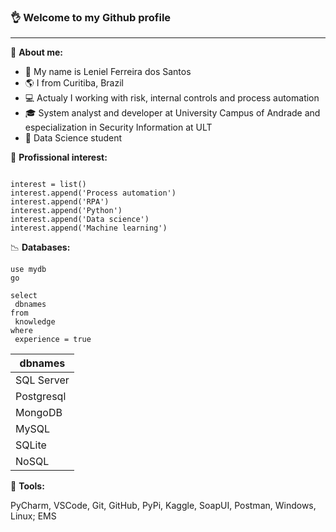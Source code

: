 ### :ok_hand: **Welcome to my Github profile**

------

:mag_right: **About me:**

- :punch: My name is Leniel Ferreira dos Santos
- :earth_americas: I from Curitiba, Brazil
- :computer: Actualy I working with risk, internal controls and process automation
- :mortar_board: System analyst and developer at University Campus of Andrade and especialization in Security Information at ULT
- :wind_chime: Data Science student

:pushpin: **Profissional interest:**

```

interest = list()
interest.append('Process automation')
interest.append('RPA')
interest.append('Python')
interest.append('Data science')
interest.append('Machine learning')

```

:chart_with_downwards_trend:  **Databases:**

```
use mydb 
go

select 
 dbnames
from 
 knowledge
where
 experience = true
```

| dbnames    |
| ---------- |
| SQL Server |
| Postgresql |
| MongoDB    |
| MySQL      |
| SQLite     |
| NoSQL      |



:round_pushpin:  **Tools:**

PyCharm, VSCode, Git, GitHub, PyPi, Kaggle, SoapUI, Postman, Windows, Linux; EMS